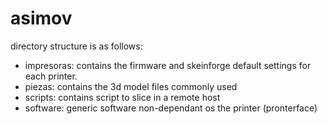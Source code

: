 asimov
======
directory structure is as follows:
* impresoras: contains the firmware and skeinforge default settings for each printer.
* piezas: contains the 3d model files commonly used
* scripts: contains script to slice in a remote host
* software: generic software non-dependant os the printer (pronterface)

